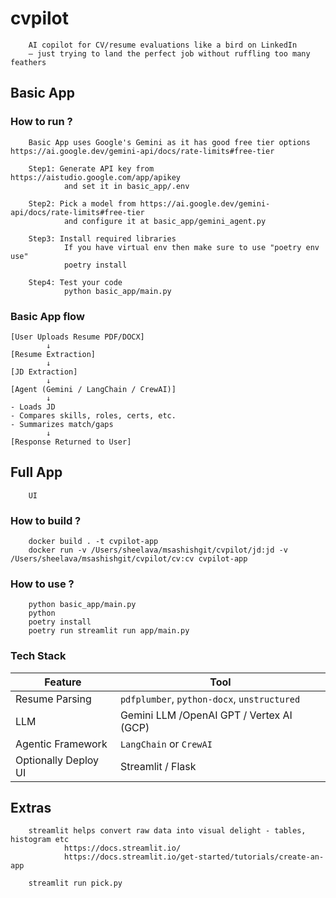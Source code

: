 # cvpilot

        AI copilot for CV/resume evaluations like a bird on LinkedIn
        — just trying to land the perfect job without ruffling too many feathers

## Basic App

### How to run ?

        Basic App uses Google's Gemini as it has good free tier options https://ai.google.dev/gemini-api/docs/rate-limits#free-tier

        Step1: Generate API key from https://aistudio.google.com/app/apikey
                and set it in basic_app/.env

        Step2: Pick a model from https://ai.google.dev/gemini-api/docs/rate-limits#free-tier
                and configure it at basic_app/gemini_agent.py 

        Step3: Install required libraries
                If you have virtual env then make sure to use "poetry env use"
                poetry install

        Step4: Test your code
                python basic_app/main.py

### Basic App flow

    [User Uploads Resume PDF/DOCX]
            ↓
    [Resume Extraction]
            ↓
    [JD Extraction]
            ↓
    [Agent (Gemini / LangChain / CrewAI)]
            ↓
    - Loads JD
    - Compares skills, roles, certs, etc.
    - Summarizes match/gaps
            ↓
    [Response Returned to User]

## Full App

        UI

### How to build ?

        docker build . -t cvpilot-app
        docker run -v /Users/sheelava/msashishgit/cvpilot/jd:jd -v /Users/sheelava/msashishgit/cvpilot/cv:cv cvpilot-app

### How to use ?

        python basic_app/main.py
        python
        poetry install
        poetry run streamlit run app/main.py

### Tech Stack

| Feature              | Tool                                        |
| -------------------- | ------------------------------------------- |
| Resume Parsing       | `pdfplumber`, `python-docx`, `unstructured` |
| LLM                  | Gemini LLM /OpenAI GPT / Vertex AI (GCP)    |
| Agentic Framework    | `LangChain` or `CrewAI`                     |
| Optionally Deploy UI | Streamlit / Flask                           |


## Extras

        streamlit helps convert raw data into visual delight - tables, histogram etc
                https://docs.streamlit.io/
                https://docs.streamlit.io/get-started/tutorials/create-an-app

        streamlit run pick.py  

